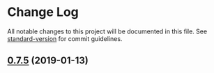 # Change Log

All notable changes to this project will be documented in this file. See [standard-version](https://github.com/conventional-changelog/standard-version) for commit guidelines.

<a name="0.7.5"></a>
## [0.7.5](https://github.com/alxtford/numconv/compare/v0.7.4...v0.7.5) (2019-01-13)
